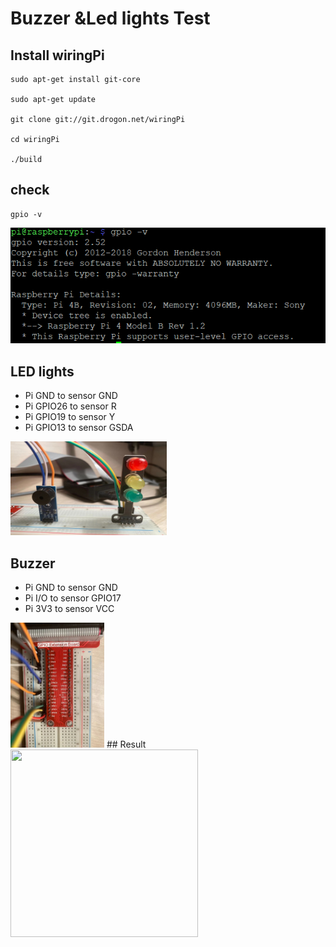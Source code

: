 # Buzzer &Led lights Test

## Install wiringPi
```
sudo apt-get install git-core

sudo apt-get update

git clone git://git.drogon.net/wiringPi

cd wiringPi

./build
```
## check
```
gpio -v
```
![image](https://github.com/zeyuan-song0204/Remote-infrared-thermometer-/blob/main/image_forder/gpio%20-v.PNG)<br>
## LED lights
- Pi GND to sensor GND
- Pi GPIO26 to sensor R
- Pi GPIO19 to sensor Y
- Pi GPIO13 to sensor GSDA

<img src="https://github.com/zeyuan-song0204/Remote-infrared-thermometer-/blob/main/image_forder/led%26buzzer.jpg" width="250" height="150"/><br>
## Buzzer
- Pi GND to sensor GND
- Pi I/O to sensor GPIO17
- Pi 3V3 to sensor VCC
<img src="https://github.com/zeyuan-song0204/Remote-infrared-thermometer-/blob/main/image_forder/GPIO%20Extension%20Board.jpg" width="150" height="200"/>
## Result
<img src="https://github.com/zeyuan-song0204/Remote-infrared-thermometer-/blob/main/image_forder/TTFR5912.GIF" width="300" height="300" />
